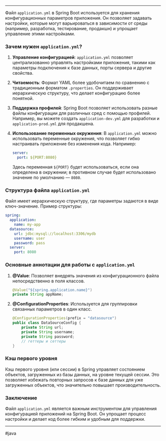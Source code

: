 * * *
Файл `application.yml` в Spring Boot используется для хранения конфигурационных параметров приложения. Он позволяет задавать настройки, которые могут варьироваться в зависимости от среды (например, разработка, тестирование, продакшн) и упрощает управление этими настройками.

### Зачем нужен `application.yml`?

1. **Управление конфигурацией**: `application.yml` позволяет централизованно управлять настройками приложения, такими как параметры подключения к базе данных, порты сервера и другие свойства.

2. **Читаемость**: Формат YAML более удобочитаем по сравнению с традиционным форматом `.properties`. Он поддерживает иерархическую структуру, что делает конфигурацию более понятной.

3. **Поддержка профилей**: Spring Boot позволяет использовать разные файлы конфигурации для различных сред с помощью профилей. Например, вы можете создать `application-dev.yml` для разработки и `application-prod.yml` для продакшена.

4. **Использование переменных окружения**: В `application.yml` можно использовать переменные окружения, что позволяет гибко настраивать приложение без изменения кода. Например:
   ```yaml
   server:
     port: ${PORT:8080}
   ```
   Здесь переменная `${PORT}` будет использоваться, если она определена в окружении; в противном случае будет использовано значение по умолчанию — `8080`.

### Структура файла `application.yml`

Файл имеет иерархическую структуру, где параметры задаются в виде ключ-значение. Пример структуры:

```yaml
spring:
  application:
    name: my-app
  datasource:
    url: jdbc:mysql://localhost:3306/mydb
    username: user
    password: pass
  server:
    port: 8080
```

### Основные аннотации для работы с `application.yml`

1. **@Value**: Позволяет внедрять значения из конфигурационного файла непосредственно в поля классов.
   ```java
   @Value("${spring.application.name}")
   private String appName;
   ```

2. **@ConfigurationProperties**: Используется для группировки связанных параметров в один класс.
   ```java
   @ConfigurationProperties(prefix = "datasource")
   public class DataSourceConfig {
       private String url;
       private String username;
       private String password;
       // геттеры и сеттеры
   }
   ```

### Кэш первого уровня

Кэш первого уровня (или сессии) в Spring управляет состоянием объектов, загруженных из базы данных, на уровне текущей сессии. Это позволяет избежать повторных запросов к базе данных для уже загруженных объектов, что значительно повышает производительность.

### Заключение

Файл `application.yml` является важным инструментом для управления конфигурацией приложений на Spring Boot. Он упрощает процесс настройки и делает код более гибким и удобным для поддержки.

* * *
#java  